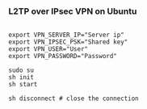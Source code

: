 ### L2TP over IPsec VPN on Ubuntu

```

export VPN_SERVER_IP="Server ip"
export VPN_IPSEC_PSK="Shared key"
export VPN_USER="User"
export VPN_PASSWORD="Password"

sudo su
sh init
sh start

sh disconnect # close the connection

```